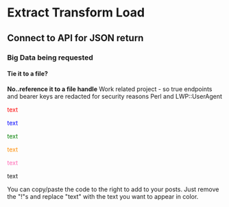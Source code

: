 # Extract Transform Load
## Connect to API for JSON return
### Big Data being requested
#### Tie it to a file?
**No..reference it to a file handle**
Work related project - so true endpoints and bearer keys are redacted for security reasons
Perl and LWP::UserAgent  

<font color=red>text</font>  
  
<font color=blue>text</font>  

<font color=green>text</font>  

<font color=darkorange>text</font>  

<font color=hotpink>text</font>  

<ffont color=purple>text</font>  

You can copy/paste the code to the right to add to your posts. Just remove the "!"s and replace "text" with the text you want to appear in color.

